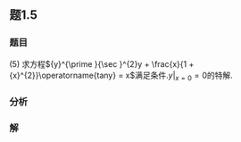 ## 题1.5
### 题目

(5) 求方程${y}^{\prime }{\sec }^{2}y + \frac{x}{1 + {x}^{2}}\operatorname{tany} = x$满足条件${. y| }_{x = 0} = 0$的特解. 
### 分析
### 解